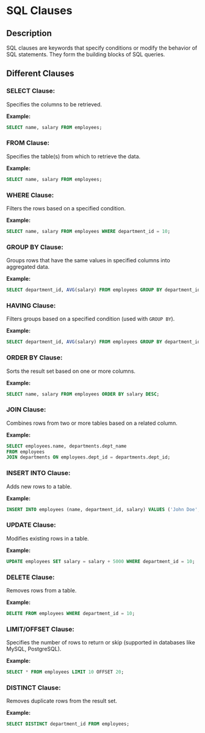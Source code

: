 # SQL Clauses

## Description

SQL clauses are keywords that specify conditions or modify the behavior of SQL statements. They form the building blocks of SQL queries.

## Different Clauses

### **SELECT Clause**:&#x20;

Specifies the columns to be retrieved.&#x20;

**Example:**

```sql
SELECT name, salary FROM employees;
```

### **FROM Clause**:&#x20;

Specifies the table(s) from which to retrieve the data.&#x20;

**Example:**

```sql
SELECT name, salary FROM employees;
```

### **WHERE Clause**:&#x20;

Filters the rows based on a specified condition.&#x20;

**Example:**

```sql
SELECT name, salary FROM employees WHERE department_id = 10;
```

### **GROUP BY Clause**:&#x20;

Groups rows that have the same values in specified columns into aggregated data.&#x20;

**Example:**

```sql
SELECT department_id, AVG(salary) FROM employees GROUP BY department_id;
```

### **HAVING Clause**:&#x20;

Filters groups based on a specified condition (used with `GROUP BY`).&#x20;

**Example:**

```sql
SELECT department_id, AVG(salary) FROM employees GROUP BY department_id HAVING AVG(salary) > 50000;
```

### **ORDER BY Clause**:&#x20;

Sorts the result set based on one or more columns.&#x20;

**Example:**

```sql
SELECT name, salary FROM employees ORDER BY salary DESC;
```

### **JOIN Clause**:&#x20;

Combines rows from two or more tables based on a related column.&#x20;

**Example:**

```sql
SELECT employees.name, departments.dept_name
FROM employees
JOIN departments ON employees.dept_id = departments.dept_id;
```

### **INSERT INTO Clause**:&#x20;

Adds new rows to a table.

**Example:**

```sql
INSERT INTO employees (name, department_id, salary) VALUES ('John Doe', 10, 60000);
```

### **UPDATE Clause**:&#x20;

Modifies existing rows in a table.&#x20;

**Example:**

```sql
UPDATE employees SET salary = salary + 5000 WHERE department_id = 10;
```

### **DELETE Clause**:&#x20;

Removes rows from a table.&#x20;

**Example:**

```sql
DELETE FROM employees WHERE department_id = 10;
```

### **LIMIT/OFFSET Clause**:&#x20;

Specifies the number of rows to return or skip (supported in databases like MySQL, PostgreSQL).

**Example:**

```sql
SELECT * FROM employees LIMIT 10 OFFSET 20;
```

### **DISTINCT Clause**:&#x20;

Removes duplicate rows from the result set.&#x20;

**Example:**

```sql
SELECT DISTINCT department_id FROM employees;
```




